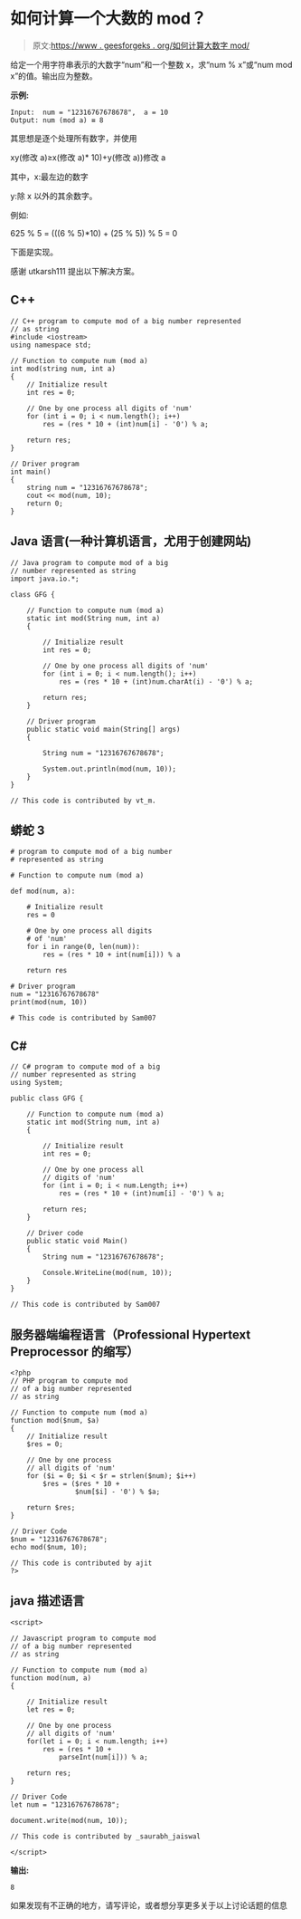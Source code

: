 # 如何计算一个大数的 mod？

> 原文:[https://www . geesforgeks . org/如何计算大数字 mod/](https://www.geeksforgeeks.org/how-to-compute-mod-of-a-big-number/)

给定一个用字符串表示的大数字“num”和一个整数 x，求“num % x”或“num mod x”的值。输出应为整数。

**示例:**

```
Input:  num = "12316767678678",  a = 10
Output: num (mod a) ≡ 8
```

其思想是逐个处理所有数字，并使用

xy(修改 a)≥x(修改 a)* 10)+y(修改 a))修改 a

其中，x:最左边的数字

y:除 x 以外的其余数字。

例如:

625 % 5 = (((6 % 5)*10) + (25 % 5)) % 5 = 0

下面是实现。

感谢 utkarsh111 提出以下解决方案。

## C++

```
// C++ program to compute mod of a big number represented
// as string
#include <iostream>
using namespace std;

// Function to compute num (mod a)
int mod(string num, int a)
{
    // Initialize result
    int res = 0;

    // One by one process all digits of 'num'
    for (int i = 0; i < num.length(); i++)
        res = (res * 10 + (int)num[i] - '0') % a;

    return res;
}

// Driver program
int main()
{
    string num = "12316767678678";
    cout << mod(num, 10);
    return 0;
}
```

## Java 语言(一种计算机语言，尤用于创建网站)

```
// Java program to compute mod of a big
// number represented as string
import java.io.*;

class GFG {

    // Function to compute num (mod a)
    static int mod(String num, int a)
    {

        // Initialize result
        int res = 0;

        // One by one process all digits of 'num'
        for (int i = 0; i < num.length(); i++)
            res = (res * 10 + (int)num.charAt(i) - '0') % a;

        return res;
    }

    // Driver program
    public static void main(String[] args)
    {

        String num = "12316767678678";

        System.out.println(mod(num, 10));
    }
}

// This code is contributed by vt_m.
```

## 蟒蛇 3

```
# program to compute mod of a big number
# represented as string

# Function to compute num (mod a)

def mod(num, a):

    # Initialize result
    res = 0

    # One by one process all digits
    # of 'num'
    for i in range(0, len(num)):
        res = (res * 10 + int(num[i])) % a

    return res

# Driver program
num = "12316767678678"
print(mod(num, 10))

# This code is contributed by Sam007
```

## C#

```
// C# program to compute mod of a big
// number represented as string
using System;

public class GFG {

    // Function to compute num (mod a)
    static int mod(String num, int a)
    {

        // Initialize result
        int res = 0;

        // One by one process all
        // digits of 'num'
        for (int i = 0; i < num.Length; i++)
            res = (res * 10 + (int)num[i] - '0') % a;

        return res;
    }

    // Driver code
    public static void Main()
    {
        String num = "12316767678678";

        Console.WriteLine(mod(num, 10));
    }
}

// This code is contributed by Sam007
```

## 服务器端编程语言（Professional Hypertext Preprocessor 的缩写）

```
<?php
// PHP program to compute mod
// of a big number represented
// as string

// Function to compute num (mod a)
function mod($num, $a)
{
    // Initialize result
    $res = 0;

    // One by one process
    // all digits of 'num'
    for ($i = 0; $i < $r = strlen($num); $i++)
        $res = ($res * 10 +
                $num[$i] - '0') % $a;

    return $res;
}

// Driver Code
$num = "12316767678678";
echo mod($num, 10);

// This code is contributed by ajit
?>
```

## java 描述语言

```
<script>

// Javascript program to compute mod
// of a big number represented
// as string

// Function to compute num (mod a)
function mod(num, a)
{

    // Initialize result
    let res = 0;

    // One by one process
    // all digits of 'num'
    for(let i = 0; i < num.length; i++)
        res = (res * 10 +
            parseInt(num[i])) % a;

    return res;
}

// Driver Code
let num = "12316767678678";

document.write(mod(num, 10));

// This code is contributed by _saurabh_jaiswal

</script>
```

**输出:**

```
8
```

如果发现有不正确的地方，请写评论，或者想分享更多关于以上讨论话题的信息